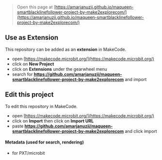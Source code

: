 
> Open this page at [https://amarjanuzii.github.io/maqueen-smartblacklinefollower-project-by-make2explorecom/](https://amarjanuzii.github.io/maqueen-smartblacklinefollower-project-by-make2explorecom/)

## Use as Extension

This repository can be added as an **extension** in MakeCode.

* open [https://makecode.microbit.org/](https://makecode.microbit.org/)
* click on **New Project**
* click on **Extensions** under the gearwheel menu
* search for **https://github.com/amarjanuzii/maqueen-smartblacklinefollower-project-by-make2explorecom** and import

## Edit this project

To edit this repository in MakeCode.

* open [https://makecode.microbit.org/](https://makecode.microbit.org/)
* click on **Import** then click on **Import URL**
* paste **https://github.com/amarjanuzii/maqueen-smartblacklinefollower-project-by-make2explorecom** and click import

#### Metadata (used for search, rendering)

* for PXT/microbit
<script src="https://makecode.com/gh-pages-embed.js"></script><script>makeCodeRender("{{ site.makecode.home_url }}", "{{ site.github.owner_name }}/{{ site.github.repository_name }}");</script>
